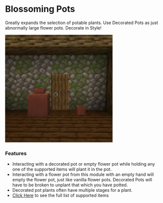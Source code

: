 # Blossoming Pots<!--$headerTitle--><!--$pmc:delete-->

Greatly expands the selection of potable plants. Use Decorated Pots as just abnormally large flower pots. Decorate in Style! <!--$pmc:headerSize-->

<img src="images/blossoming_pots.webp" alt="Plant in decorated pots and flower pots alike" width="350"/> <!--$localAssetToURL--> <!--$modrinth:replaceWithVideo--> <!--$pmc:delete-->

### Features
- Interacting with a decorated pot or empty flower pot while holding any one of the supported items will plant it in the pot.
- Interacting with a flower pot from this module with an empty hand will empty the flower pot, just like vanilla flower pots. Decorated Pots will have to be broken to unplant that which you have potted.
- Decorated pot plants often have multiple stages for a plant.
- [Click Here](https://wiki.gm4.co/Blossoming_Pots#Supported_Items) to see the full list of supported items
